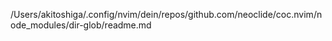 /Users/akitoshiga/.config/nvim/dein/repos/github.com/neoclide/coc.nvim/node_modules/dir-glob/readme.md